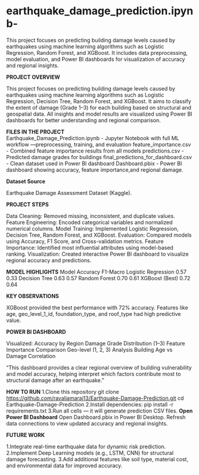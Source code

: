 # earthquake_damage_prediction.ipynb-
This project focuses on predicting building damage levels caused by earthquakes using machine learning algorithms such as Logistic Regression, Random Forest, and XGBoost. It includes data preprocessing, model evaluation, and Power BI dashboards for visualization of accuracy and regional insights.

**PROJECT OVERVIEW**

This project focuses on predicting building damage levels caused by earthquakes using machine learning algorithms such as Logistic Regression, Decision Tree, Random Forest, and XGBoost.
It aims to classify the extent of damage (Grade 1–3) for each building based on structural and geospatial data.
All insights and model results are visualized using Power BI dashboards for better understanding and regional comparison.

**FILES IN THE PROJECT**                                     
Earthquake_Damage_Prediction.ipynb -  Jupyter Notebook with full ML workflow —preprocessing, training, and evaluation
feature_importance.csv - Combined feature importance results from all models
predictions.csv  -  Predicted damage grades for buildings
final_predictions_for_dashboard.csv - Clean dataset used in Power BI dashboard
Dashboard.pbix - Power BI dashboard showing accuracy, feature importance,and regional damage.

**Dataset Source**

Earthquake Damage Assessment Dataset (Kaggle).

**PROJECT STEPS**

Data Cleaning: Removed missing, inconsistent, and duplicate values.
Feature Engineering: Encoded categorical variables and normalized numerical columns.
Model Training: Implemented Logistic Regression, Decision Tree, Random Forest, and XGBoost.
Evaluation: Compared models using Accuracy, F1 Score, and Cross-validation metrics.
Feature Importance: Identified most influential attributes using model-based ranking.
Visualization: Created interactive Power BI dashboard to visualize regional accuracy and predictions.

**MODEL HIGHLIGHTS**
Model	                   Accuracy	      F1-Macro
Logistic Regression	      0.57	           0.33
Decision Tree	            0.63	           0.57
Random Forest            	0.70	           0.61
XGBoost (Best)	          0.72	           0.64

**KEY OBSERVATIONS**

XGBoost provided the best performance with 72% accuracy.
Features like age, geo_level_1_id, foundation_type, and roof_type had high predictive value.

**POWER BI DASHBOARD**

Visualized:
Accuracy by Region
Damage Grade Distribution (1–3)
Feature Importance Comparison
Geo-level (1, 2, 3) Analysis
Building Age vs Damage Correlation

“This dashboard provides a clear regional overview of building vulnerability and model accuracy, helping interpret which factors contribute most to structural damage after an earthquake.”

**HOW TO RUN**
1.Clone this repository
git clone https://github.com/ravaliamaraj13/Earthquake-Damage-Prediction.git
cd Earthquake-Damage-Prediction
2.Install dependencies:
pip install -r requirements.txt
3.Run all cells — it will generate prediction CSV files.
**Open Power BI Dashboard**
Open Dashboard.pbix in Power BI Desktop.
Refresh data connections to view updated accuracy and regional insights.

**FUTURE WORK**

1.Integrate real-time earthquake data for dynamic risk prediction.
2.Implement Deep Learning models (e.g., LSTM, CNN) for structural damage forecasting.
3.Add additional features like soil type, material cost, and environmental data for improved accuracy.
